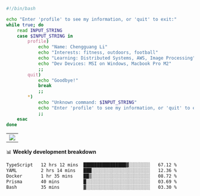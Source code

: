 ```bash
#!/bin/bash

echo "Enter 'profile' to see my information, or 'quit' to exit:"
while true; do
    read INPUT_STRING
    case $INPUT_STRING in
        profile)
            echo "Name: Chengguang Li"
            echo "Interests: fitness, outdoors, football"
            echo "Learning: Distributed Systems, AWS, Image Processing"
            echo "Dev Devices: MSI on Windows, Macbook Pro M2"
            ;;
        quit)
            echo "Goodbye!"
            break
            ;;
        *)
            echo "Unknown command: $INPUT_STRING"
            echo "Enter 'profile' to see my information, or 'quit' to exit:"
            ;;
    esac
done

```

<!--Contribution Graph-->
<table>
  <tr>
    <td>
      <picture>
        <source media="(prefers-color-scheme: light)" srcset="https://github-readme-activity-graph.vercel.app/graph?username=chengguang-li&theme=xcode&bg_color=FF000000&color=000000&hide_border=true" />
        <img src="https://github-readme-activity-graph.vercel.app/graph?username=chengguang-li&theme=xcode&bg_color=FF000000&hide_border=true" />
      </picture>
  </tr>
</table>

📊 **Weekly development breakdown**

<!--START_SECTION:waka-->

```txt
TypeScript   12 hrs 12 mins  ████████████████▓░░░░░░░░   67.12 %
YAML         2 hrs 14 mins   ███░░░░░░░░░░░░░░░░░░░░░░   12.36 %
Docker       1 hr 35 mins    ██▒░░░░░░░░░░░░░░░░░░░░░░   08.72 %
Prisma       40 mins         █░░░░░░░░░░░░░░░░░░░░░░░░   03.69 %
Bash         35 mins         ▓░░░░░░░░░░░░░░░░░░░░░░░░   03.30 %
```

<!--END_SECTION:waka-->

